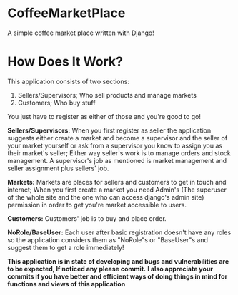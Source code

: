 
# CoffeeMarketPlace

A simple coffee market place written with Django!
# How Does It Work?
This application consists of two sections:

 1. Sellers/Supervisors; Who sell products and manage markets
 2. Customers; Who buy stuff
 
 You just have to register as either of those and you're good to go!
 
 **Sellers/Supervisors:**
 When you first register as seller the application suggests either create a market and become a supervisor and the seller of your market yourself or ask from a supervisor you know to assign you as their market's seller; Either way seller's work is to manage orders and stock management.
 A supervisor's job as mentioned is market management and seller assignment plus sellers' job.  
 
 **Markets:**
 Markets are places for sellers and customers to get in touch and interact; When you first create a market you need Admin's (The superuser of the whole site and the one who can access django's admin site) permission in order to get you're market accessible to users.
 
**Customers:**
 Customers' job is to buy and place order.
 
**NoRole/BaseUser:**
Each user after basic registration doesn't have any roles so the application considers them as "NoRole"s or  "BaseUser"s and suggest them to get a role immediately! 

**This application is in state of developing and bugs and vulnerabilities are to be expected, If noticed any please commit.**
**I also appreciate your commits if you have better and efficient ways of doing things in mind for functions and views of this application**
